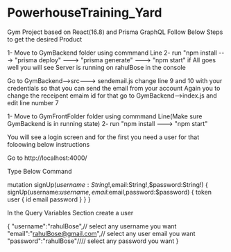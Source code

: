 # PowerhouseTraining_Yard
Gym Project based on React(16.8) and Prisma GraphQL
Follow Below Steps to get the desired Product

1- Move to GymBackend folder using commmand Line
2- run "npm install ---> "prisma deploy" ---> "prisma generate" ---> "npm start" 
if All goes well you will see  Server is running on rahulBose in the console

Go to GymBackend-->src---> sendemail.js 
change line 9 and 10 with your credentials so that you can send the email from your account
Again you to change the receipent emaim id for that go to  GymBackend-->index.js and edit line number 7


1- Move to GymFrontFolder folder using commmand Line(Make sure GymBackend is in running state)
2- run "npm install  ---> "npm start" 

You will see a login screen and for the first you need a user for that foloowing below instructions  

Go to http://localhost:4000/

Type Below Command


 mutation signUp($username:String!,$email:String!,$password:String!) {
    signUp(username:$username,email:$email,password:$password) {
      token 
      user {
        id
        email
        password
      }
    }
  }


In the Query Variables Section create a user

{
  "username":"rahulBose",// select any username you want
  "email":"rahulBose@gmail.com",// select any user email you want
  "password":"rahulBose"//// select any password you want
}
